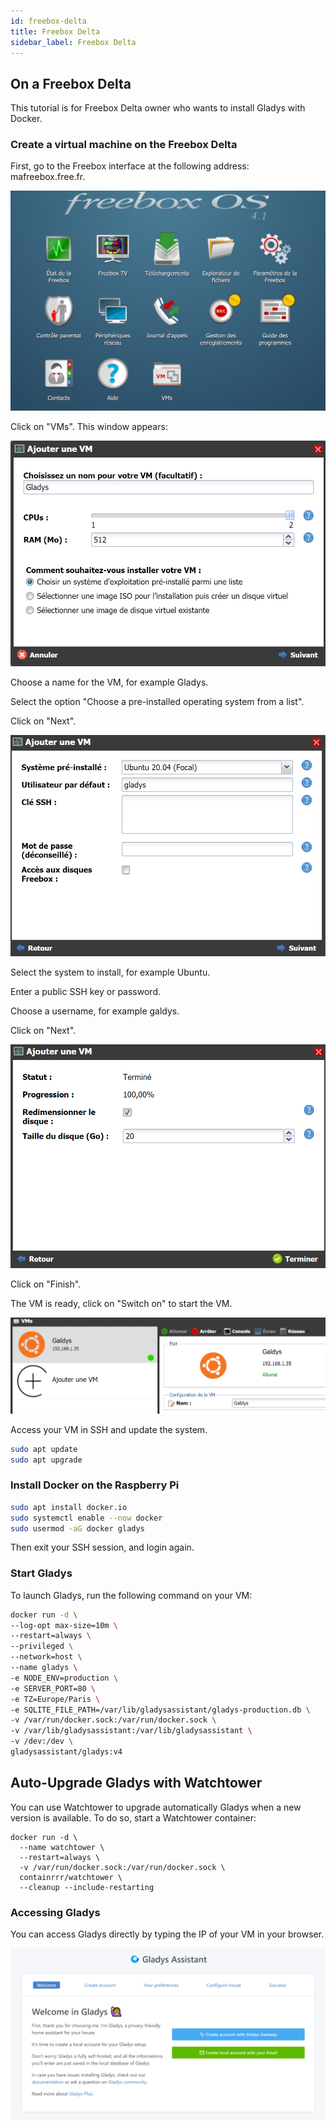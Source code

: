 ```yaml
---
id: freebox-delta
title: Freebox Delta
sidebar_label: Freebox Delta
---
```


## On a Freebox Delta

This tutorial is for Freebox Delta owner who wants to install Gladys with Docker.

### Create a virtual machine on the Freebox Delta

First, go to the Freebox interface at the following address: mafreebox.free.fr.

![FreeboxOS](../../static/img/docs/en/installation/freebox-delta/freeboxos.PNG)

Click on "VMs". This window appears:

![Add a VM](../../static/img/docs/en/installation/freebox-delta/add-vm.PNG)

Choose a name for the VM, for example Gladys.

Select the option "Choose a pre-installed operating system from a list".

Click on "Next".

![Add a VM](../../static/img/docs/en/installation/freebox-delta/add-vm-2.PNG)

Select the system to install, for example Ubuntu.

Enter a public SSH key or password.

Choose a username, for example galdys.

Click on "Next".

![Add a VM](../../static/img/docs/en/installation/freebox-delta/add-vm-3.PNG)

Click on "Finish".

The VM is ready, click on "Switch on" to start the VM.

![Add a VM](../../static/img/docs/en/installation/freebox-delta/start-vm.PNG)

Access your VM in SSH and update the system.

```bash
sudo apt update
sudo apt upgrade
```

### Install Docker on the Raspberry Pi

```bash
sudo apt install docker.io
sudo systemctl enable --now docker
sudo usermod -aG docker gladys
```

Then exit your SSH session, and login again.

### Start Gladys

To launch Gladys, run the following command on your VM:

```bash
docker run -d \
--log-opt max-size=10m \
--restart=always \
--privileged \
--network=host \
--name gladys \
-e NODE_ENV=production \
-e SERVER_PORT=80 \
-e TZ=Europe/Paris \
-e SQLITE_FILE_PATH=/var/lib/gladysassistant/gladys-production.db \
-v /var/run/docker.sock:/var/run/docker.sock \
-v /var/lib/gladysassistant:/var/lib/gladysassistant \
-v /dev:/dev \
gladysassistant/gladys:v4
```

## Auto-Upgrade Gladys with Watchtower

You can use Watchtower to upgrade automatically Gladys when a new version is available. To do so, start a Watchtower container:

```
docker run -d \
  --name watchtower \
  --restart=always \
  -v /var/run/docker.sock:/var/run/docker.sock \
  containrrr/watchtower \
  --cleanup --include-restarting
```

### Accessing Gladys

You can access Gladys directly by typing the IP of your VM in your browser.

![Accessing Gladys](../../static/img/docs/en/installation/freebox-delta/freebox-vm-success.PNG)
